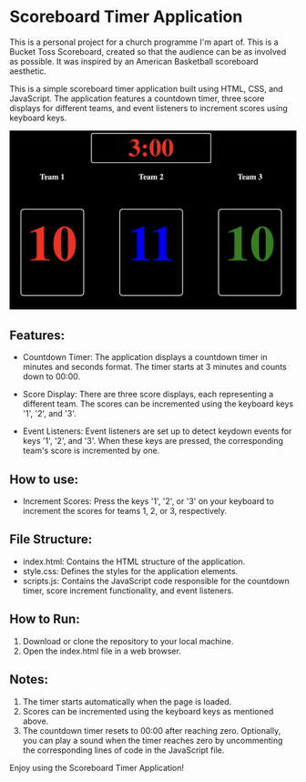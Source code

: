 # Scoreboard Timer Application
This is a personal project for a church programme I'm apart of. This is a Bucket Toss Scoreboard, created so that the audience can be as involved as possible. It was inspired by an American Basketball scoreboard aesthetic. 

This is a simple scoreboard timer application built using HTML, CSS, and JavaScript. The application features a countdown timer, three score displays for different teams, and event listeners to increment scores using keyboard keys. 

![alt text](image.png)

## Features:
- Countdown Timer: The application displays a countdown timer in minutes and seconds format. The timer starts at 3 minutes and counts down to 00:00.

- Score Display: There are three score displays, each representing a different team. The scores can be incremented using the keyboard keys '1', '2', and '3'.

- Event Listeners: Event listeners are set up to detect keydown events for keys '1', '2', and '3'. When these keys are pressed, the corresponding team's score is incremented by one.

## How to use:
- Increment Scores: Press the keys '1', '2', or '3' on your keyboard to increment the scores for teams 1, 2, or 3, respectively.
## File Structure:
- index.html: Contains the HTML structure of the application.
- style.css: Defines the styles for the application elements.
- scripts.js: Contains the JavaScript code responsible for the countdown timer, score increment functionality, and event listeners.
## How to Run:
1. Download or clone the repository to your local machine.
2. Open the index.html file in a web browser.
## Notes:
1. The timer starts automatically when the page is loaded.
2. Scores can be incremented using the keyboard keys as mentioned above.
3. The countdown timer resets to 00:00 after reaching zero. Optionally, you can play a sound when the timer reaches zero by uncommenting the corresponding lines of code in the JavaScript file.


Enjoy using the Scoreboard Timer Application!
